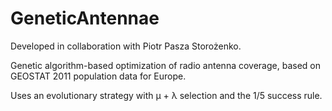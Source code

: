 # GeneticAntennae
Developed in collaboration with Piotr Pasza Storożenko.

Genetic algorithm-based optimization of radio antenna coverage, based on GEOSTAT 2011 population data for Europe.

Uses an evolutionary strategy with μ + λ selection and the 1/5 success rule.
